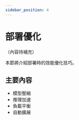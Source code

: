 ```yaml
---
sidebar_position: 4
---
```


# 部署優化

（內容待補充）

本節將介紹部署時的效能優化技巧。

## 主要內容

- 模型壓縮
- 推理加速
- 負載平衡
- 自動擴展
